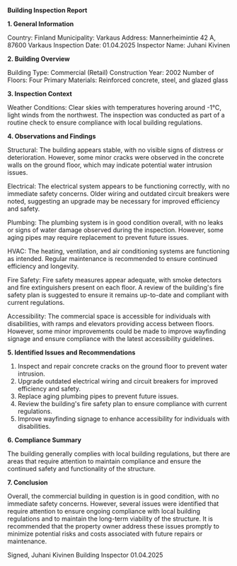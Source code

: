  **Building Inspection Report**

**1. General Information**

Country: Finland
Municipality: Varkaus
Address: Mannerheimintie 42 A, 87600 Varkaus
Inspection Date: 01.04.2025
Inspector Name: Juhani Kivinen

**2. Building Overview**

Building Type: Commercial (Retail)
Construction Year: 2002
Number of Floors: Four
Primary Materials: Reinforced concrete, steel, and glazed glass

**3. Inspection Context**

Weather Conditions: Clear skies with temperatures hovering around -1°C, light winds from the northwest. The inspection was conducted as part of a routine check to ensure compliance with local building regulations.

**4. Observations and Findings**

Structural: The building appears stable, with no visible signs of distress or deterioration. However, some minor cracks were observed in the concrete walls on the ground floor, which may indicate potential water intrusion issues.

Electrical: The electrical system appears to be functioning correctly, with no immediate safety concerns. Older wiring and outdated circuit breakers were noted, suggesting an upgrade may be necessary for improved efficiency and safety.

Plumbing: The plumbing system is in good condition overall, with no leaks or signs of water damage observed during the inspection. However, some aging pipes may require replacement to prevent future issues.

HVAC: The heating, ventilation, and air conditioning systems are functioning as intended. Regular maintenance is recommended to ensure continued efficiency and longevity.

Fire Safety: Fire safety measures appear adequate, with smoke detectors and fire extinguishers present on each floor. A review of the building's fire safety plan is suggested to ensure it remains up-to-date and compliant with current regulations.

Accessibility: The commercial space is accessible for individuals with disabilities, with ramps and elevators providing access between floors. However, some minor improvements could be made to improve wayfinding signage and ensure compliance with the latest accessibility guidelines.

**5. Identified Issues and Recommendations**

1. Inspect and repair concrete cracks on the ground floor to prevent water intrusion.
2. Upgrade outdated electrical wiring and circuit breakers for improved efficiency and safety.
3. Replace aging plumbing pipes to prevent future issues.
4. Review the building's fire safety plan to ensure compliance with current regulations.
5. Improve wayfinding signage to enhance accessibility for individuals with disabilities.

**6. Compliance Summary**

The building generally complies with local building regulations, but there are areas that require attention to maintain compliance and ensure the continued safety and functionality of the structure.

**7. Conclusion**

Overall, the commercial building in question is in good condition, with no immediate safety concerns. However, several issues were identified that require attention to ensure ongoing compliance with local building regulations and to maintain the long-term viability of the structure. It is recommended that the property owner address these issues promptly to minimize potential risks and costs associated with future repairs or maintenance.

Signed,
Juhani Kivinen
Building Inspector
01.04.2025